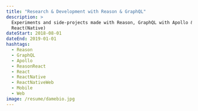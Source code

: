 ```yaml
---
title: "Research & Development with Reason & GraphQL"
description: >
  Experiments and side-projects made with Reason, GraphQL with Apollo &
  React(Native)
dateStart: 2018-08-01
dateEnd: 2019-01-01
hashtags:
  - Reason
  - GraphQL
  - Apollo
  - ReasonReact
  - React
  - ReactNative
  - ReactNativeWeb
  - Mobile
  - Web
image: /resume/damebio.jpg
---
```

